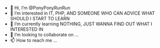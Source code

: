 - 👋 Hi, I’m @PonyPonyRunRun
- 👀 I’m interested in IT, PHP, AND SOMEONE WHO CAN ADVICE WHAT SHOULD I START TO LEARN
- 🌱 I’m currently learning NOTHING, JUST WANNA FIND OUT WHAT I INTERESTED IN
- 💞️ I’m looking to collaborate on ...
- 📫 How to reach me ...

<!---
PonyPonyRunRun/PonyPonyRunRun is a ✨ special ✨ repository because its `README.md` (this file) appears on your GitHub profile.
You can click the Preview link to take a look at your changes.
--->
